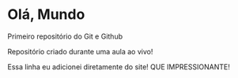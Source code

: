 # Olá, Mundo
 Primeiro repositório do Git e Github

 Repositório criado durante uma aula ao vivo!
 
 Essa linha eu adicionei diretamente do site! QUE IMPRESSIONANTE!

